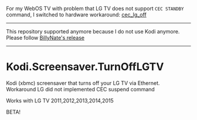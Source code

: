 For my WebOS TV with problem that LG TV does not support `CEC STANDBY` command, 
I switched to hardware workaround: [cec_lg_off](https://github.com/ALFISYS/cec_lg_off)

<hr>

This repository supported anymore because I do not use Kodi anymore.
Please follow [BillyNate's release](https://github.com/BillyNate/Kodi.Script.TurnOffLGTV)

<hr>

# Kodi.Screensaver.TurnOffLGTV

Kodi (xbmc) screensaver that turns off your LG TV via Ethernet. Workaround LG did not implemented CEC suspend command

Works with LG TV 2011,2012,2013,2014,2015

BETA! 

